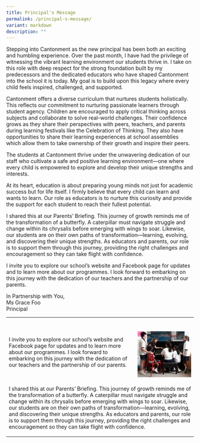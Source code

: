 ```yaml
---
title: Principal's Message
permalink: /principal-s-message/
variant: markdown
description: ""
---
```

<p>Stepping into Cantonment as the new principal has been both an exciting
and humbling experience. Over the past month, I have had the privilege
of witnessing the vibrant learning environment our students thrive in.
I take on this role with deep respect for the strong foundation built by
my predecessors and the dedicated educators who have shaped Cantonment
into the school it is today. My goal is to build upon this legacy where
every child feels inspired, challenged, and supported.</p>
<p>Cantonment offers a diverse curriculum that nurtures students holistically.
This reflects our commitment to nurturing passionate learners through student
agency. Children are encouraged to apply critical thinking across subjects
and collaborate to solve real-world challenges. Their confidence grows
as they share their perspectives with peers, teachers, and parents during
learning festivals like the Celebration of Thinking. They also have opportunities
to share their learning experiences at school assemblies which allow them
to take ownership of their growth and inspire their peers.</p>
<p>The students at Cantonment thrive under the unwavering dedication of our
staff who cultivate a safe and positive learning environment—one where
every child is empowered to explore and develop their unique strengths
and interests.</p>
<p>At its heart, education is about preparing young minds not just for academic
success but for life itself. I firmly believe that every child can learn
and wants to learn. Our role as educators is to nurture this curiosity
and provide the support for each student to reach their fullest potential.</p>
<p>I shared this at our Parents’ Briefing. This journey of growth reminds
me of the transformation of a butterfly. A caterpillar must navigate struggle
and change within its chrysalis before emerging with wings to soar. Likewise,
our students are on their own paths of transformation—learning, evolving,
and discovering their unique strengths. As educators and parents, our role
is to support them through this journey, providing the right challenges
and encouragement so they can take flight with confidence.</p>
<p>I invite you to explore our school’s website and Facebook page for updates
and to learn more about our programmes. I look forward to embarking on
this journey with the dedication of our teachers and the partnership of
our parents.</p>
<p>In Partnership with You,
<br>Ms Grace Foo
<br>Principal</p>
<p></p>
<table style="minWidth: 75px">
<colgroup>
<col>
<col>
<col>
</colgroup>
<tbody>
<tr>
<th rowspan="1" colspan="1">
<p></p>
</th>
<th rowspan="1" colspan="2">
<p></p>
</th>
</tr>
<tr>
<td rowspan="1" colspan="1">
<p>I invite you to explore our school’s website and Facebook page for updates
and to learn more about our programmes. I look forward to embarking on
this journey with the dedication of our teachers and the partnership of
our parents.</p>
</td>
<td rowspan="1" colspan="2">
<p></p>
<div class="isomer-image-wrapper">
<img style="width: 100%" height="auto" width="100%" alt="" src="/images/Principal Message/principalmessage.jpg">
</div>
</td>
</tr>
<tr>
<td rowspan="1" colspan="3">
<p>I shared this at our Parents’ Briefing. This journey of growth reminds
me of the transformation of a butterfly. A caterpillar must navigate struggle
and change within its chrysalis before emerging with wings to soar. Likewise,
our students are on their own paths of transformation—learning, evolving,
and discovering their unique strengths. As educators and parents, our role
is to support them through this journey, providing the right challenges
and encouragement so they can take flight with confidence.</p>
</td>
</tr>
</tbody>
</table>
<p></p>